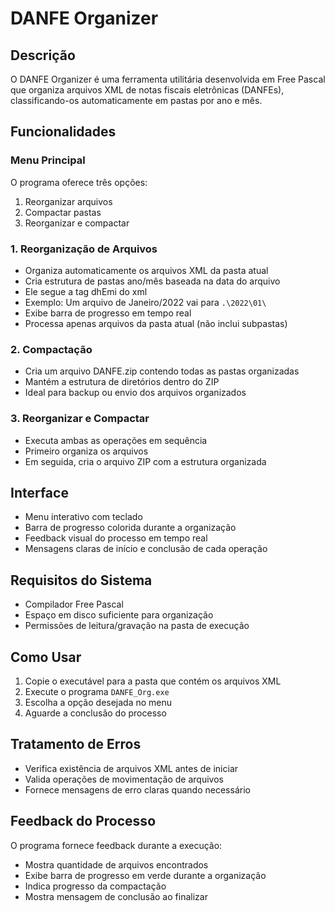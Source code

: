 # DANFE Organizer

## Descrição

O DANFE Organizer é uma ferramenta utilitária desenvolvida em Free Pascal que
organiza arquivos XML de notas fiscais eletrônicas (DANFEs), classificando-os
automaticamente em pastas por ano e mês.

## Funcionalidades

### Menu Principal

O programa oferece três opções:

1. Reorganizar arquivos
2. Compactar pastas
3. Reorganizar e compactar

### 1. Reorganização de Arquivos

- Organiza automaticamente os arquivos XML da pasta atual
- Cria estrutura de pastas ano/mês baseada na data do arquivo
- Ele segue a tag dhEmi do xml
- Exemplo: Um arquivo de Janeiro/2022 vai para `.\2022\01\`
- Exibe barra de progresso em tempo real
- Processa apenas arquivos da pasta atual (não inclui subpastas)

### 2. Compactação

- Cria um arquivo DANFE.zip contendo todas as pastas organizadas
- Mantém a estrutura de diretórios dentro do ZIP
- Ideal para backup ou envio dos arquivos organizados

### 3. Reorganizar e Compactar

- Executa ambas as operações em sequência
- Primeiro organiza os arquivos
- Em seguida, cria o arquivo ZIP com a estrutura organizada

## Interface

- Menu interativo com teclado
- Barra de progresso colorida durante a organização
- Feedback visual do processo em tempo real
- Mensagens claras de início e conclusão de cada operação

## Requisitos do Sistema

- Compilador Free Pascal
- Espaço em disco suficiente para organização
- Permissões de leitura/gravação na pasta de execução

## Como Usar

1. Copie o executável para a pasta que contém os arquivos XML
2. Execute o programa `DANFE_Org.exe`
3. Escolha a opção desejada no menu
4. Aguarde a conclusão do processo

## Tratamento de Erros

- Verifica existência de arquivos XML antes de iniciar
- Valida operações de movimentação de arquivos
- Fornece mensagens de erro claras quando necessário

## Feedback do Processo

O programa fornece feedback durante a execução:

- Mostra quantidade de arquivos encontrados
- Exibe barra de progresso em verde durante a organização
- Indica progresso da compactação
- Mostra mensagem de conclusão ao finalizar
